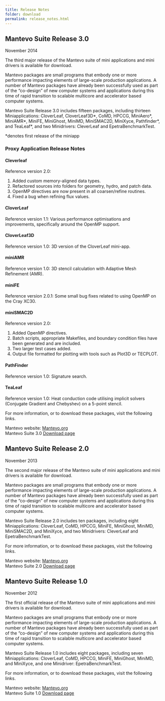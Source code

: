 ```yaml
---
title: Release Notes
folder: download
permalink: release_notes.html
---
```


## Mantevo Suite Release 3.0

November 2014

The third major release of the Mantevo suite of mini applications and mini drivers is available for download.

Mantevo packages are small programs that embody one or more performance impacting elements of large-scale production applications. A number of Mantevo packages have already been successfully used as part of the “co-design” of new computer systems and applications during this time of rapid transition to scalable multicore and accelerator based computer systems.

Mantevo Suite Release 3.0 includes fifteen packages, including thirteen Miniapplications: CloverLeaf, CloverLeaf3D*, CoMD, HPCCG, MiniAero*, MiniAMR*, MiniFE, MiniGhost, MiniMD, MiniSMAC2D, MiniXyce, Pathfinder*, and TeaLeaf*, and two Minidrivers: CleverLeaf and EpetraBenchmarkTest.

*denotes first release of the miniapp

### Proxy Application Release Notes

#### Cleverleaf

Reference version 2.0:

1.  Added custom memory-aligned data types.
2.  Refactored sources into folders for geometry, hydro, and patch data.
3.  OpenMP directives are now present in all coarsen/refine routines.
4.  Fixed a bug when refining flux values.

#### CloverLeaf

Reference version 1.1: Various performance optimisations and improvements, specifically around the OpenMP support.

#### CloverLeaf3D

Reference version 1.0: 3D version of the CloverLeaf mini-app.

#### miniAMR

Reference version 1.0: 3D stencil calculation with Adaptive Mesh Refinement (AMR).

#### miniFE

Reference version 2.0.1: Some small bug fixes related to using OpenMP on the Cray XC30.

#### miniSMAC2D

Reference version 2.0:

1.  Added OpenMP directives.
2.  Batch scripts, appropriate Makefiles, and boundary condition files have been generated and are included.
3.  Two larger test cases added.
4.  Output file formatted for plotting with tools such as Plot3D or TECPLOT.

#### PathFinder

Reference version 1.0: Signature search.

#### TeaLeaf

Reference version 1.0: Heat conduction code utilising implicit solvers (Conjugate Gradient and Chebyshev) on a 5-point stencil.

For more information, or to download these packages, visit the following links.

Mantevo website: [Mantevo.org](http://mantevo.org)  
Mantevo Suite 3.0 [Download page](http://mantevo.org/?page_id=12 "Download")

## Mantevo Suite Release 2.0

November 2013

The second major release of the Mantevo suite of mini applications and mini drivers is available for download.

Mantevo packages are small programs that embody one or more performance impacting elements of large-scale production applications. A number of Mantevo packages have already been successfully used as part of the “co-design” of new computer systems and applications during this time of rapid transition to scalable multicore and accelerator based computer systems.

Mantevo Suite Release 2.0 includes ten packages, including eight Miniapplications: CloverLeaf, CoMD, HPCCG, MiniFE, MiniGhost, MiniMD, MiniSMAC2D, and MiniXyce, and two Minidrivers: CleverLeaf and EpetraBenchmarkTest.

For more information, or to download these packages, visit the following links.

Mantevo website: [Mantevo.org](http://mantevo.org)  
Mantevo Suite 2.0 [Download page](http://mantevo.org/?page_id=12 "Download")

## Mantevo Suite Release 1.0

November 2012

The first official release of the Mantevo suite of mini applications and mini drivers is available for download.

Mantevo packages are small programs that embody one or more performance impacting elements of large-scale production applications. A number of Mantevo packages have already been successfully used as part of the “co-design” of new computer systems and applications during this time of rapid transition to scalable multicore and accelerator based computer systems.

Mantevo Suite Release 1.0 includes eight packages, including seven Miniapplications: CloverLeaf, CoMD, HPCCG, MiniFE, MiniGhost, MiniMD, and MiniXyce, and one Minidriver: EpetraBenchmarkTest.

For more information, or to download these packages, visit the following links.

Mantevo website: [Mantevo.org](http://mantevo.org)  
Mantevo Suite 1.0 [Download page](http://mantevo.org/?page_id=75 "Previous Releases")
